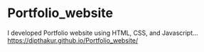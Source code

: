 # Portfolio_website
I developed Portfolio website using HTML, CSS, and Javascript...
https://dipthakur.github.io/Portfolio_website/
